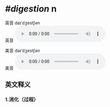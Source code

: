 # ***\#digestion*** n
英音 daɪˈdʒestʃən  
英音
<audio src="./media/digestion1_AAC.aac" controls="controls"></audio>

美音 daɪˈdʒestʃən  
美音
<audio src="./media/digestion2_AAC.aac" controls="controls"></audio>



  

英文释义
---
### 1.**消化（过程）**  


